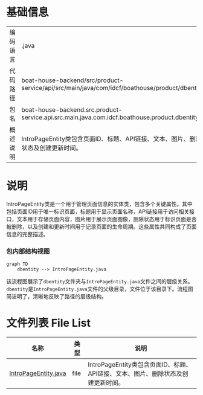 # 基础信息

|      |      |
|------|------|
| 编码语言 | .java |
| 代码路径 | boat-house-backend/src/product-service/api/src/main/java/com/idcf/boathouse/product/dbentity |
| 包名 | boat-house-backend.src.product-service.api.src.main.java.com.idcf.boathouse.product.dbentity |
| 概述说明 | IntroPageEntity类包含页面ID、标题、API链接、文本、图片、删除状态及创建更新时间。 |

# 说明

IntroPageEntity类是一个用于管理页面信息的实体类，包含多个关键属性。其中包括页面ID用于唯一标识页面，标题用于显示页面名称，API链接用于访问相关接口，文本用于存储页面内容，图片用于展示页面图像，删除状态用于标识页面是否被删除，以及创建和更新时间用于记录页面的生命周期。这些属性共同构成了页面信息的完整描述。


### 包内部结构视图

```mermaid
graph TD
    dbentity --> IntroPageEntity.java
```

该流程图展示了`dbentity`文件夹与`IntroPageEntity.java`文件之间的层级关系。`dbentity`是`IntroPageEntity.java`文件的父级目录，文件位于该目录下。流程图简洁明了，清晰地反映了路径的层级结构。

# 文件列表 File List

| 名称   | 类型  | 说明 |
|-------|------|-------------|
| [IntroPageEntity.java](IntroPageEntity.md) | file | IntroPageEntity类包含页面ID、标题、API链接、文本、图片、删除状态及创建更新时间。 |


